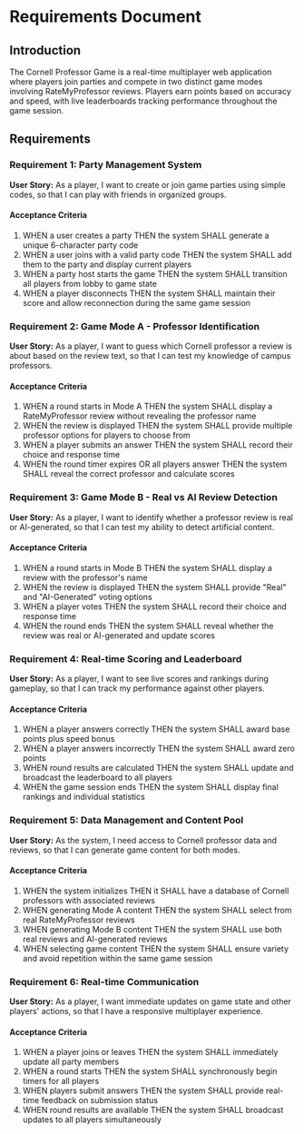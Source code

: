 # Requirements Document

## Introduction

The Cornell Professor Game is a real-time multiplayer web application where players join parties and compete in two distinct game modes involving RateMyProfessor reviews. Players earn points based on accuracy and speed, with live leaderboards tracking performance throughout the game session.

## Requirements

### Requirement 1: Party Management System

**User Story:** As a player, I want to create or join game parties using simple codes, so that I can play with friends in organized groups.

#### Acceptance Criteria

1. WHEN a user creates a party THEN the system SHALL generate a unique 6-character party code
2. WHEN a user joins with a valid party code THEN the system SHALL add them to the party and display current players
3. WHEN a party host starts the game THEN the system SHALL transition all players from lobby to game state
4. WHEN a player disconnects THEN the system SHALL maintain their score and allow reconnection during the same game session

### Requirement 2: Game Mode A - Professor Identification

**User Story:** As a player, I want to guess which Cornell professor a review is about based on the review text, so that I can test my knowledge of campus professors.

#### Acceptance Criteria

1. WHEN a round starts in Mode A THEN the system SHALL display a RateMyProfessor review without revealing the professor name
2. WHEN the review is displayed THEN the system SHALL provide multiple professor options for players to choose from
3. WHEN a player submits an answer THEN the system SHALL record their choice and response time
4. WHEN the round timer expires OR all players answer THEN the system SHALL reveal the correct professor and calculate scores

### Requirement 3: Game Mode B - Real vs AI Review Detection

**User Story:** As a player, I want to identify whether a professor review is real or AI-generated, so that I can test my ability to detect artificial content.

#### Acceptance Criteria

1. WHEN a round starts in Mode B THEN the system SHALL display a review with the professor's name
2. WHEN the review is displayed THEN the system SHALL provide "Real" and "AI-Generated" voting options
3. WHEN a player votes THEN the system SHALL record their choice and response time
4. WHEN the round ends THEN the system SHALL reveal whether the review was real or AI-generated and update scores

### Requirement 4: Real-time Scoring and Leaderboard

**User Story:** As a player, I want to see live scores and rankings during gameplay, so that I can track my performance against other players.

#### Acceptance Criteria

1. WHEN a player answers correctly THEN the system SHALL award base points plus speed bonus
2. WHEN a player answers incorrectly THEN the system SHALL award zero points
3. WHEN round results are calculated THEN the system SHALL update and broadcast the leaderboard to all players
4. WHEN the game session ends THEN the system SHALL display final rankings and individual statistics

### Requirement 5: Data Management and Content Pool

**User Story:** As the system, I need access to Cornell professor data and reviews, so that I can generate game content for both modes.

#### Acceptance Criteria

1. WHEN the system initializes THEN it SHALL have a database of Cornell professors with associated reviews
2. WHEN generating Mode A content THEN the system SHALL select from real RateMyProfessor reviews
3. WHEN generating Mode B content THEN the system SHALL use both real reviews and AI-generated reviews
4. WHEN selecting game content THEN the system SHALL ensure variety and avoid repetition within the same game session

### Requirement 6: Real-time Communication

**User Story:** As a player, I want immediate updates on game state and other players' actions, so that I have a responsive multiplayer experience.

#### Acceptance Criteria

1. WHEN a player joins or leaves THEN the system SHALL immediately update all party members
2. WHEN a round starts THEN the system SHALL synchronously begin timers for all players
3. WHEN players submit answers THEN the system SHALL provide real-time feedback on submission status
4. WHEN round results are available THEN the system SHALL broadcast updates to all players simultaneously